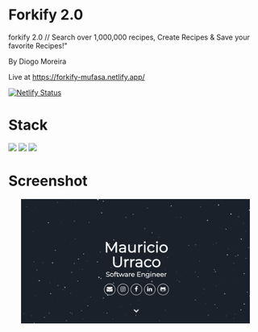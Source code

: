 # Forkify 2.0

forkify 2.0 // Search over 1,000,000 recipes, Create Recipes & Save your favorite Recipes!"

By Diogo Moreira

Live at https://forkify-mufasa.netlify.app/

[![Netlify Status](https://api.netlify.com/api/v1/badges/24d80ae8-c3d9-4645-a6d8-9e97fc8dec3c/deploy-status)](https://app.netlify.com/sites/forkify-mufasa/deploys)

# Stack

![](https://img.shields.io/badge/html5-✓-orange.svg)
![](https://img.shields.io/badge/sass-✓-orange.svg)
![](https://img.shields.io/badge/JavaScript-✓-orange.svg)


# Screenshot

<p align="center">
  <img src="https://github.com/murraco/jekyll-theme-minimal-resume/blob/master/screenshot.png" width="90%" />
</p>
